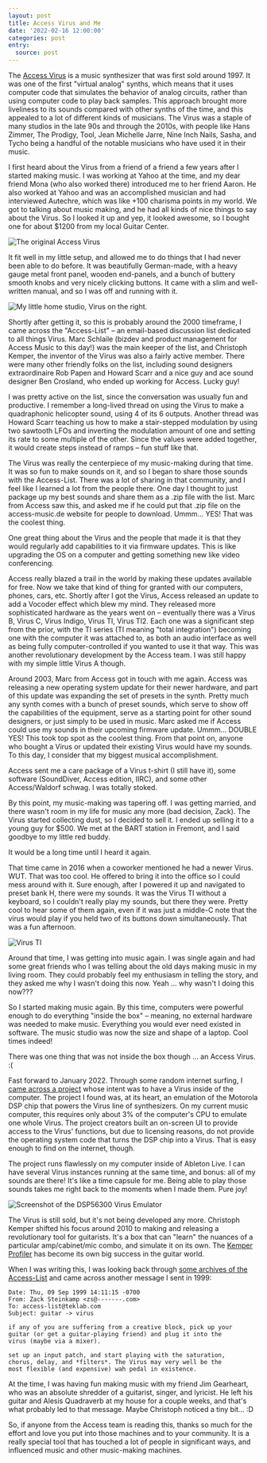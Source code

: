 ```yaml
---
layout: post
title: Access Virus and Me
date: '2022-02-16 12:00:00'
categories: post
entry:
  source: post
---
```


The [Access Virus](https://en.wikipedia.org/wiki/Access_Virus) is a music synthesizer that was first sold around 1997. It was one of the first "virtual analog" synths, which means that it uses computer code that simulates the behavior of analog circuits, rather than using computer code to play back samples. This approach brought more liveliness to its sounds compared with other synths of the time, and this appealed to a lot of different kinds of musicians. The Virus was a staple of many studios in the late 90s and through the 2010s, with people like Hans Zimmer, The Prodigy, Tool, Jean Michelle Jarre, Nine Inch Nails, Sasha, and Tycho being a handful of the notable musicians who have used it in their music.

I first heard about the Virus from a friend of a friend a few years after I started making music. I was working at Yahoo at the time, and my dear friend Mona (who also worked there) introduced me to her friend Aaron. He also worked at Yahoo and was an accomplished musician and had interviewed Autechre, which was like +100 charisma points in my world. We got to talking about music making, and he had all kinds of nice things to say about the Virus. So I looked it up and yep, it looked awesome, so I bought one for about $1200 from my local Guitar Center.

![The original Access Virus](/images/Access_Virus_A.jpg)

It fit well in my little setup, and allowed me to do things that I had never been able to do before. It was beautifully German-made, with a heavy gauge metal front panel, wooden end-panels, and a bunch of buttery smooth knobs and very nicely clicking buttons. It came with a slim and well-written manual, and so I was off and running with it.

![My little home studio, Virus on the right.](/images/home-studio.png)

Shortly after getting it, so this is probably around the 2000 timeframe, I came across the "Access-List" – an email-based discussion list dedicated to all things Virus. Marc Schlaile (bizdev and product management for Access Music to this day!) was the main keeper of the list, and Christoph Kemper, the inventor of the Virus was also a fairly active member. There were many other friendly folks on the list, including sound designers extraordinaire Rob Papen and Howard Scarr and a nice guy and ace sound designer Ben Crosland, who ended up working for Access. Lucky guy!

I was pretty active on the list, since the conversation was usually fun and productive. I remember a long-lived thread on using the Virus to make a quadraphonic helicopter sound, using 4 of its 6 outputs. Another thread was Howard Scarr teaching us how to make a stair-stepped modulation by using two sawtooth LFOs and inverting the modulation amount of one and setting its rate to some multiple of the other. Since the values were added together, it would create steps instead of ramps – fun stuff like that.

The Virus was really the centerpiece of my music-making during that time. It was so fun to make sounds on it, and so I began to share those sounds with the Access-List. There was a lot of sharing in that community, and I feel like I learned a lot from the people there. One day I thought to just package up my best sounds and share them as a .zip file with the list. Marc from Access saw this, and asked me if he could put that .zip file on the access-music.de website for people to download. Ummm… YES! That was the coolest thing.

One great thing about the Virus and the people that made it is that they would regularly add capabilities to it via firmware updates. This is like upgrading the OS on a computer and getting something new like video conferencing.

Access really blazed a trail in the world by making these updates available for free. Now we take that kind of thing for granted with our computers, phones, cars, etc. Shortly after I got the Virus, Access released an update to add a Vocoder effect which blew my mind. They released more sophisticated hardware as the years went on – eventually there was a Virus B, Virus C, Virus Indigo, Virus TI, Virus TI2. Each one was a significant step from the prior, with the TI series (TI meaning "total integration") becoming one with the computer it was attached to, as both an audio interface as well as being fully computer-controlled if you wanted to use it that way. This was another revolutionary development by the Access team. I was still happy with my simple little Virus A though.

Around 2003, Marc from Access got in touch with me again. Access was releasing a new operating system update for their newer hardware, and part of this update was expanding the set of presets in the synth. Pretty much any synth comes with a bunch of preset sounds, which serve to show off the capabilities of the equipment, serve as a starting point for other sound designers, or just simply to be used in music. Marc asked me if Access could use my sounds in their upcoming firmware update. Ummm… DOUBLE YES! This took top spot as the coolest thing. From that point on, anyone who bought a Virus or updated their existing Virus would have my sounds. To this day, I consider that my biggest musical accomplishment.

Access sent me a care package of a Virus t-shirt (I still have it), some software (SoundDiver, Access edition, IIRC), and some other Access/Waldorf schwag. I was totally stoked.

By this point, my music-making was tapering off. I was getting married, and there wasn't room in my life for music any more (bad decision, Zack). The Virus started collecting dust, so I decided to sell it. I ended up selling it to a young guy for $500. We met at the BART station in Fremont, and I said goodbye to my little red buddy.

It would be a long time until I heard it again.

That time came in 2016 when a coworker mentioned he had a newer Virus. WUT. That was too cool. He offered to bring it into the office so I could mess around with it. Sure enough, after I powered it up and navigated to preset bank H, there were my sounds. It was the Virus TI without a keyboard, so I couldn't really play my sounds, but there they were. Pretty cool to hear some of them again, even if it was just a middle-C note that the virus would play if you held two of its buttons down simultaneously. That was a fun afternoon.

![Virus TI](/images/virus-ti.jpeg)

Around that time, I was getting into music again. I was single again and had some great friends who I was telling about the old days making music in my living room. They could probably feel my enthusiasm in telling the story, and they asked me why I wasn't doing this now. Yeah … why wasn't I doing this now???

So I started making music again. By this time, computers were powerful enough to do everything "inside the box" – meaning, no external hardware was needed to make music. Everything you would ever need existed in software. The music studio was now the size and shape of a laptop. Cool times indeed!

There was one thing that was not inside the box though … an Access Virus. :(

Fast forward to January 2022. Through some random internet surfing, I [came across a project](https://dsp56300.wordpress.com/) whose intent was to have a Virus inside of the computer. The project I found was, at its heart, an emulation of the Motorola DSP chip that powers the Virus line of synthesizers. On my current music computer, this requires only about 3% of the computer's CPU to emulate one whole Virus. The project creators built an on-screen UI to provide access to the Virus' functions, but due to licensing reasons, do not provide the operating system code that turns the DSP chip into a Virus. That is easy enough to find on the internet, though.

The project runs flawlessly on my computer inside of Ableton Live. I can have several Virus instances running at the same time, and bonus: all of my sounds are there! It's like a time capsule for me. Being able to play those sounds takes me right back to the moments when I made them. Pure joy!

![Screenshot of the DSP56300 Virus Emulator](/images/virus-emu.png)


The Virus is still sold, but it's not being developed any more. Christoph Kemper shifted his focus around 2010 to making and releasing a revolutionary tool for guitarists. It's a box that can "learn" the nuances of a particular amp/cabinet/mic combo, and simulate it on its own. The [Kemper Profiler](https://www.kemper-amps.com/) has become its own big success in the guitar world.

When I was writing this, I was looking back through [some archives of the Access-List](http://www.waf80.de/virus/listarchive/09-99.txt) and came across another message I sent in 1999:

```
Date: Thu, 09 Sep 1999 14:11:15 -0700
From: Zack Steinkamp <zs@-------.com>
To: access-list@teklab.com
Subject: guitar -> virus

if any of you are suffering from a creative block, pick up your
guitar (or get a guitar-playing friend) and plug it into the
virus (maybe via a mixer).

set up an input patch, and start playing with the saturation,
chorus, delay, and *filters*. The Virus may very well be the
most flexible (and expensive) wah pedal in existence.
```

At the time, I was having fun making music with my friend Jim Gearheart, who was an absolute shredder of a guitarist, singer, and lyricist. He left his guitar and Alesis Quadraverb at my house for a couple weeks, and that's what probably led to that message. Maybe Christoph noticed a tiny bit… :D

So, if anyone from the Access team is reading this, thanks so much for the effort and love you put into those machines and to your community. It is a really special tool that has touched a lot of people in significant ways, and influenced music and other music-making machines.
